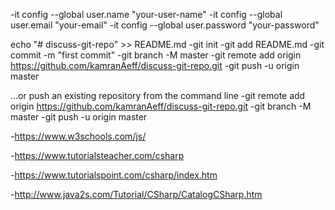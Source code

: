 -it config --global user.name "your-user-name"
-it config --global user.email "your-email"
-it config --global user.password "your-password"


echo "# discuss-git-repo" >> README.md
-git init
-git add README.md
-git commit -m "first commit"
-git branch -M master
-git remote add origin https://github.com/kamranAeff/discuss-git-repo.git
-git push -u origin master

…or push an existing repository from the command line
-git remote add origin https://github.com/kamranAeff/discuss-git-repo.git
-git branch -M master
-git push -u origin master



-https://www.w3schools.com/js/

-https://www.tutorialsteacher.com/csharp

-https://www.tutorialspoint.com/csharp/index.htm

-http://www.java2s.com/Tutorial/CSharp/CatalogCSharp.htm
